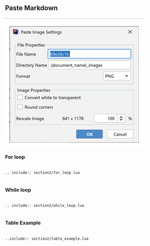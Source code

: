 ## Paste Markdown

![](.class3_images/7c152b2d.png)

### For loop

```{eval-rst}

.. include:: section2/for_loop.lua
  
```

### While loop

```{eval-rst}

.. include:: section2/while_loop.lua
  
```

### Table Example

```{eval-rst}

..include:: section2/table_example.lua
  
```